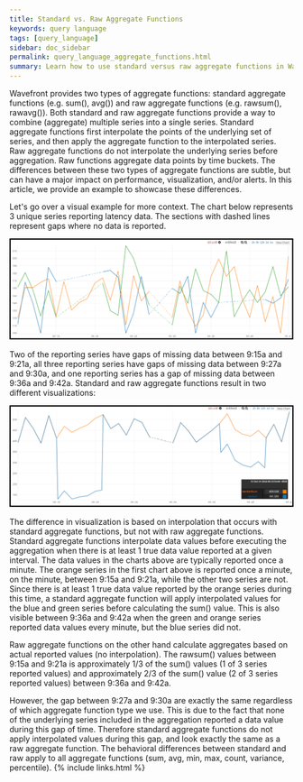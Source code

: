 ```yaml
---
title: Standard vs. Raw Aggregate Functions
keywords: query language
tags: [query_language]
sidebar: doc_sidebar
permalink: query_language_aggregate_functions.html
summary: Learn how to use standard versus raw aggregate functions in Wavefront Query Language expressions.
---
```


Wavefront provides two types of aggregate functions: standard aggregate functions (e.g. sum(), avg()) and raw aggregate functions (e.g. rawsum(), rawavg()). Both standard and raw aggregate functions provide a way to combine (aggregate) multiple series into a single series. Standard aggregate functions first interpolate the points of the underlying set of series, and then apply the aggregate function to the interpolated series. Raw aggregate functions do not interpolate the underlying series before aggregation. Raw functions aggregate data points by time buckets. The differences between these two types of aggregate functions are subtle, but can have a major impact on performance, visualization, and/or alerts. In this article, we provide an example to showcase these differences.
 
Let's go over a visual example for more context. The chart below represents 3 unique series reporting latency data. The sections with dashed lines represent gaps where no data is reported.

![base chart](images/base_chart.png)
 
Two of the reporting series have gaps of missing data between 9:15a and 9:21a, all three reporting series have gaps of missing data between 9:27a and 9:30a, and one reporting series has a gap of missing data between 9:36a and 9:42a. Standard and raw aggregate functions result in two different visualizations:

![standard versus raw](images/standard_vs_raw_functions.png)
 
The difference in visualization is based on interpolation that occurs with standard aggregate functions, but not with raw aggregate functions. Standard aggregate functions interpolate data values before executing the aggregation when there is at least 1 true data value reported at a given interval. The data values in the charts above are typically reported once a minute. The orange series in the first chart above is reported once a minute, on the minute, between 9:15a and 9:21a, while the other two series are not. Since there is at least 1 true data value reported by the orange series during this time, a standard aggregate function will apply interpolated values for the blue and green series before calculating the sum() value. This is also visible between 9:36a and 9:42a when the green and orange series reported data values every minute, but the blue series did not.
 
Raw aggregate functions on the other hand calculate aggregates based on actual reported values (no interpolation). The rawsum() values between 9:15a and 9:21a is approximately 1/3 of the sum() values (1 of 3 series reported values) and approximately 2/3 of the sum() value (2 of 3 series reported values) between 9:36a and 9:42a.
 
However, the gap between 9:27a and 9:30a are exactly the same regardless of which aggregate function type we use. This is due to the fact that none of the underlying series included in the aggregation reported a data value during this gap of time. Therefore standard aggregate functions do not apply interpolated values during this gap, and look exactly the same as a raw aggregate function. The behavioral differences between standard and raw apply to all aggregate functions (sum, avg, min, max, count, variance, percentile).
{% include links.html %}